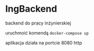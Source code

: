 # IngBackend
backend do pracy inżynierskiej 

uruchmoić komendą
`docker-compose up` 

aplikacja działa na portcie 8080 http 
